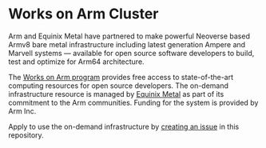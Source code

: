 # Works on Arm Cluster

Arm and Equinix Metal have partnered to make powerful Neoverse based Armv8 bare metal infrastructure
including latest generation Ampere and Marvell systems — available for open source software
developers to build, test and optimize for Arm64 architecture.

The [Works on Arm program](https://www.worksonarm.com)
provides free access to state-of-the-art computing resources for open source developers.
The on-demand infrastructure resource is managed by [Equinix Metal](https://metal.equinix.com/)
as part of its commitment to the Arm communities.
Funding for the system is provided by Arm Inc.

Apply to use the on-demand infrastructure by [creating an issue](https://github.com/WorksOnArm/cluster/issues/new) in this repository.
